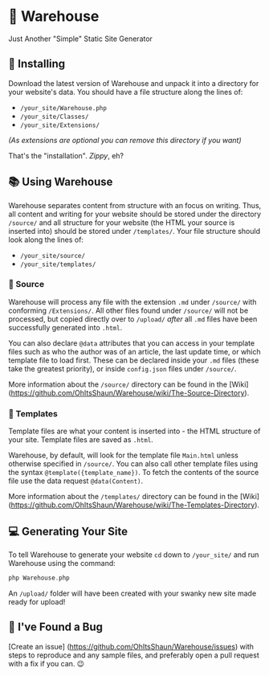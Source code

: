 # 🏡 Warehouse
Just Another "Simple" Static Site Generator

## 💾 Installing
Download the latest version of Warehouse and unpack it into a directory for your website's data. You should have a file structure along the lines of:
* `/your_site/Warehouse.php`
* `/your_site/Classes/`
* `/your_site/Extensions/`

_(As extensions are optional you can remove this directory if you want)_

That's the "installation". _Zippy_, eh?

## 📚 Using Warehouse
Warehouse separates content from structure with an focus on writing. Thus, all content and writing for your website should be stored under the directory `/source/` and all structure for your website (the HTML your source is inserted into) should be stored under `/templates/`.
Your file structure should look along the lines of:
* `/your_site/source/`
* `/your_site/templates/`

### 📇 Source
Warehouse will process any file with the extension `.md` under `/source/` with conforming `/Extensions/`. All other files found under `/source/` will not be processed, but copied directly over to `/upload/` *after* all `.md` files have been successfully generated into `.html`.

You can also declare `@data` attributes that you can access in your template files such as who the author was of an article, the last update time, or which template file to load first. These can be declared inside your `.md` files (these take the greatest priority), or inside `config.json` files under `/source/`.

More information about the `/source/` directory can be found in the [Wiki] (https://github.com/OhItsShaun/Warehouse/wiki/The-Source-Directory).

### 🎨 Templates
Template files are what your content is inserted into - the HTML structure of your site. Template files are saved as `.html`.

Warehouse, by default, will look for the template file `Main.html` unless otherwise specified in `/source/`. You can also call other template files using the syntax `@template({template_name})`. To fetch the contents of the source file use the data request `@data(Content)`.

More information about the `/templates/` directory can be found in the [Wiki] (https://github.com/OhItsShaun/Warehouse/wiki/The-Templates-Directory).

## 💻 Generating Your Site
To tell Warehouse to generate your website `cd` down to `/your_site/` and run Warehouse using the command:
```php
php Warehouse.php
```
An `/upload/` folder will have been created with your swanky new site made ready for upload!

## 🐛 I've Found a Bug
[Create an issue] (https://github.com/OhItsShaun/Warehouse/issues) with steps to reproduce and any sample files, and preferably open a pull request with a fix if you can. 😉

